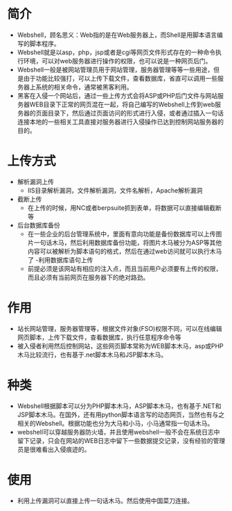 # 简介
- Webshell，顾名思义：Web指的是在Web服务器上，而Shell是用脚本语言编写的脚本程序。
- Webshell就是以asp，php，jsp或者是cgi等网页文件形式存在的一种命令执行环境，可以对web服务器进行操作的权限，也可以说是一种网页后门。
- Webshell一般是被网站管理员用于网站管理，服务器管理等等一些用途，但是由于功能比较强打，可以上传下载文件，查看数据库，省直可以调用一些服务器上系统的相关命令，通常被黑客利用。
- 黑客在入侵一个网站后，通过一些上传方式会将ASP或PHP后门文件与网站服务器WEB目录下正常的网页混在一起，将自己编写的Webshell上传到web服务器的页面目录下，然后通过页面访问的形式进行入侵，或者通过插入一句话连接本地的一些相关工具直接对服务器进行入侵操作已达到控制网站服务器的目的。

# 上传方式
- 解析漏洞上传
    - IIS目录解析漏洞，文件解析漏洞，文件名解析，Apache解析漏洞
- 截断上传
    - 在上传的时候，用NC或者berpsuite抓到表单，将数据可以直接编辑截断等
- 后台数据库备份
    - 在一些企业的后台管理系统中，里面有意向功能是备份数据库可以上传图片一句话木马，然后利用数据库备份功能，将图片木马被分为ASP等其他内容可以被解析为脚本语句的格式，然后在通过web访问就可以执行木马了
-利用数据库语句上传
    - 前提必须是该网站有相应的注入点，而且当前用户必须要有上传的权限，而且必须有当前网页在服务器下的绝对路劲。

# 作用
- 站长网站管理，服务器管理等，根据文件对象(FSO)权限不同，可以在线编辑网页脚本，上传下载文件，查看数据库，执行任意程序命令等
- 被入侵者利用然后控制网站，这些网页脚本常称为WEB脚本木马，asp或PHP木马比较流行，也有基于.net脚本木马和JSP脚本木马。

# 种类
- Webshell根据脚本可以分为PHP脚本木马，ASP脚本木马，也有基于.NET和JSP脚本木马。在国外，还有用python脚本语言写的动态网页，当然也有与之相关的Webshell。根据功能也分为大马和小马，小马通常指一句话木马。
- webshell可以穿越服务器防火墙，并且使用webshell一般不会在系统日志中留下记录，只会在网站的WEB日志中留下一些数据提交记录，没有经验的管理员是很难看出入侵痕迹的。

# 使用
- 利用上传漏洞可以直接上传一句话木马。然后使用中国菜刀连接。

